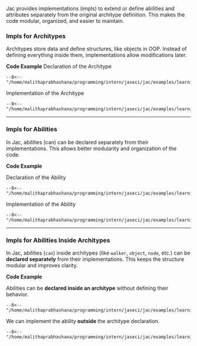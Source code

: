 Jac provides implementations (impls) to extend or define abilities and attributes separately from the original architype definition. This makes the code modular, organized, and easier to maintain.

### Impls for Architypes

Architypes store data and define structures, like objects in OOP. Instead of defining everything inside them, implementations allow modifications later.

**Code Example**
Declaration of the Architype

```jac linenums="1"
--8<-- "/home/malithaprabhashana/programming/intern/jaseci/jac/examples/learning_section/jac_arch_abil/jac_arch_impl.jac:1:1"
```

Implementation of the Architype
```jac linenums="2"
--8<-- "/home/malithaprabhashana/programming/intern/jaseci/jac/examples/learning_section/jac_arch_abil/jac_arch_impl.jac:3:7"
```

---

### Impls for Abilities

In Jac, abilities (can) can be declared separately from their implementations. This allows better modularity and organization of the code.

**Code Example**

Declaration of the Ability
```jac linenums="1"
--8<-- "/home/malithaprabhashana/programming/intern/jaseci/jac/examples/learning_section/jac_arch_abil/jac_abil_impl.jac:1:1"
```

Implementation of the Ability

```jac linenums="2"
--8<-- "/home/malithaprabhashana/programming/intern/jaseci/jac/examples/learning_section/jac_arch_abil/jac_abil_impl.jac:3:5"
```

---

### Impls for Abilities Inside Architypes

In Jac, abilities (`can`) inside architypes (like `walker`, `object`, `node`, etc.) can be **declared separately** from their implementations. This keeps the structure modular and improves clarity.

**Code Example**

Abilities can be **declared inside an architype** without defining their behavior.

```jac linenums="1"
--8<-- "/home/malithaprabhashana/programming/intern/jaseci/jac/examples/learning_section/jac_arch_abil/jac_arch_abil_impl.jac:1:3"
```

We can implement the ability **outside** the architype declaration.

```jac linenums="5"
--8<-- "/home/malithaprabhashana/programming/intern/jaseci/jac/examples/learning_section/jac_arch_abil/jac_arch_abil_impl.jac:5:7"
```